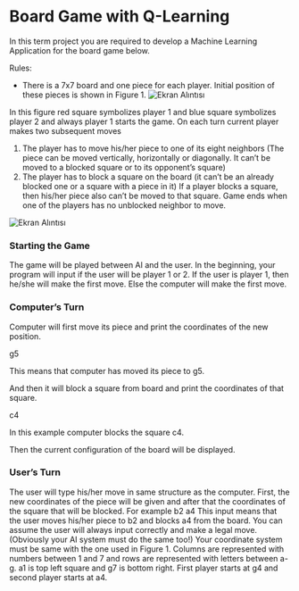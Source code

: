 # Board Game with Q-Learning

In this term project you are required to develop a Machine Learning Application for the board game below.

Rules:
 - There is a 7x7 board and one piece for each player. Initial position of these pieces is shown in Figure 1.
![Ekran Alıntısı](https://user-images.githubusercontent.com/28456852/83419100-38b39c00-a42d-11ea-82a6-a231c1767c6a.PNG)

In this figure red square symbolizes player 1 and blue square symbolizes player 2 and always player 1 starts the game. On each turn current player makes two subsequent moves 
1. The player has to move his/her piece to one of its eight neighbors (The piece can be moved vertically, horizontally or diagonally.  It can’t be moved to a blocked square or to its opponent’s square) 
2. The player has to  block a square on the board (it can’t be an already blocked one or a square with a piece in it)
 If a player blocks a square,  then his/her piece also can’t be moved to that square.
Game ends when one of the players has no unblocked neighbor to move.

![Ekran Alıntısı](https://user-images.githubusercontent.com/28456852/83419404-b081c680-a42d-11ea-95fe-059de0abacaa.PNG)

### Starting the Game

The game will be played between AI and the  user. In the beginning, your program will input if the user will be player 1 or 2. If the user is player 1, then he/she will make the first move. Else the computer will make the first move.
### Computer’s Turn

Computer will first move its piece and print the coordinates of the new position. 

 g5
 
This means that computer has moved its piece to g5.

And then it will block a square from board and print the coordinates of that square. 

c4

In this example computer blocks the square c4.

Then the current configuration of the board will be displayed.
### User’s  Turn
The user will type his/her move in same structure as the computer. First, the new coordinates of the piece will be given and after that the coordinates of the square that will be blocked. For example
b2 a4
This input means that the user moves his/her piece to b2 and blocks a4 from the board.
You can assume the user will always input correctly and make a legal move. (Obviously your AI system must do the same too!)
Your coordinate system must be same with the one used in Figure 1. Columns are represented with numbers between 1 and 7 and rows are represented with  letters between a-g. a1 is top left square and g7 is bottom right. First player starts at g4 and second player starts at a4.
